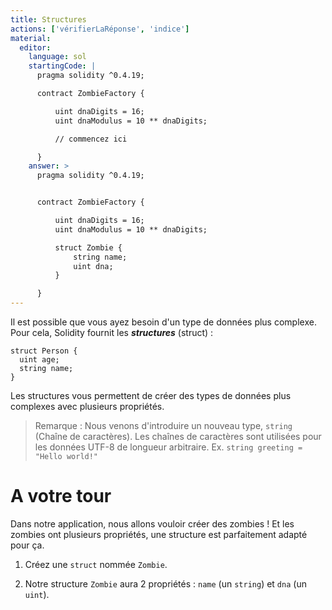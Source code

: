 ```yaml
---
title: Structures
actions: ['vérifierLaRéponse', 'indice']
material:
  editor:
    language: sol
    startingCode: |
      pragma solidity ^0.4.19;

      contract ZombieFactory {

          uint dnaDigits = 16;
          uint dnaModulus = 10 ** dnaDigits;

          // commencez ici

      }
    answer: >
      pragma solidity ^0.4.19;


      contract ZombieFactory {

          uint dnaDigits = 16;
          uint dnaModulus = 10 ** dnaDigits;

          struct Zombie {
              string name;
              uint dna;
          }

      }
---
```


Il est possible que vous ayez besoin d'un type de données plus complexe. Pour cela, Solidity fournit les **_structures_** (struct) :

```
struct Person {
  uint age;
  string name;
}

```

Les structures vous permettent de créer des types de données plus complexes avec plusieurs propriétés.

> Remarque : Nous venons d'introduire un nouveau type, `string` (Chaîne de caractères). Les chaînes de caractères sont utilisées pour les données UTF-8 de longueur arbitraire. Ex. `string greeting = "Hello world!"`

# A votre tour

Dans notre application, nous allons vouloir créer des zombies ! Et les zombies ont plusieurs propriétés, une structure est parfaitement adapté pour ça.

1. Créez une `struct` nommée `Zombie`.

2. Notre structure `Zombie` aura 2 propriétés : `name` (un `string`) et `dna` (un `uint`).
